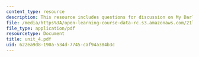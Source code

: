 ```yaml
---
content_type: resource
description: This resource includes questions for discussion on My Darling Clementine.
file: /media/https%3A/open-learning-course-data-rc.s3.amazonaws.com/21l-706-studies-in-film-fall-2005/622ea9d8190a534d7745caf94a384b3c_unit_4.pdf
file_type: application/pdf
resourcetype: Document
title: unit_4.pdf
uid: 622ea9d8-190a-534d-7745-caf94a384b3c
---
```

